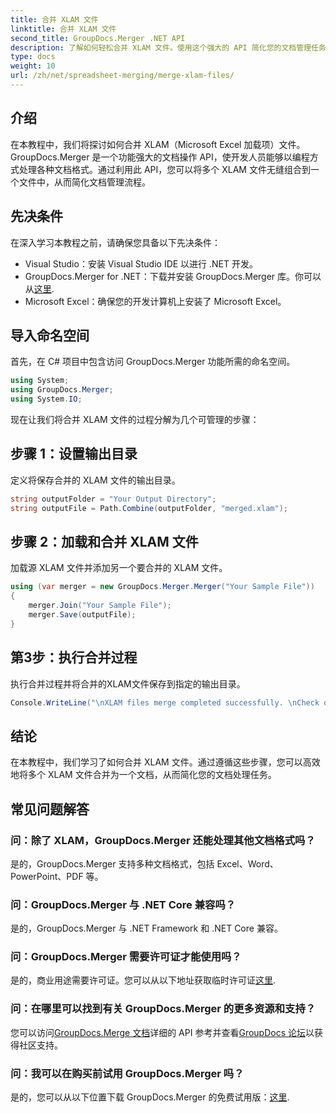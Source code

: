 ```yaml
---
title: 合并 XLAM 文件
linktitle: 合并 XLAM 文件
second_title: GroupDocs.Merger .NET API
description: 了解如何轻松合并 XLAM 文件。使用这个强大的 API 简化您的文档管理任务。
type: docs
weight: 10
url: /zh/net/spreadsheet-merging/merge-xlam-files/
---
```

## 介绍

在本教程中，我们将探讨如何合并 XLAM（Microsoft Excel 加载项）文件。 GroupDocs.Merger 是一个功能强大的文档操作 API，使开发人员能够以编程方式处理各种文档格式。通过利用此 API，您可以将多个 XLAM 文件无缝组合到一个文件中，从而简化文档管理流程。

## 先决条件

在深入学习本教程之前，请确保您具备以下先决条件：

- Visual Studio：安装 Visual Studio IDE 以进行 .NET 开发。
-  GroupDocs.Merger for .NET：下载并安装 GroupDocs.Merger 库。你可以从[这里](https://releases.groupdocs.com/merger/net/).
- Microsoft Excel：确保您的开发计算机上安装了 Microsoft Excel。

## 导入命名空间

首先，在 C# 项目中包含访问 GroupDocs.Merger 功能所需的命名空间。

```csharp
using System; 
using GroupDocs.Merger;
using System.IO;
```

现在让我们将合并 XLAM 文件的过程分解为几个可管理的步骤：

## 步骤 1：设置输出目录

定义将保存合并的 XLAM 文件的输出目录。

```csharp
string outputFolder = "Your Output Directory";
string outputFile = Path.Combine(outputFolder, "merged.xlam");
```

## 步骤 2：加载和合并 XLAM 文件

加载源 XLAM 文件并添加另一个要合并的 XLAM 文件。

```csharp
using (var merger = new GroupDocs.Merger.Merger("Your Sample File"))
{
    merger.Join("Your Sample File");
    merger.Save(outputFile);
}
```

## 第3步：执行合并过程

执行合并过程并将合并的XLAM文件保存到指定的输出目录。

```csharp
Console.WriteLine("\nXLAM files merge completed successfully. \nCheck output in {0}", outputFolder);
```

## 结论

在本教程中，我们学习了如何合并 XLAM 文件。通过遵循这些步骤，您可以高效地将多个 XLAM 文件合并为一个文档，从而简化您的文档处理任务。

## 常见问题解答

### 问：除了 XLAM，GroupDocs.Merger 还能处理其他文档格式吗？

是的，GroupDocs.Merger 支持多种文档格式，包括 Excel、Word、PowerPoint、PDF 等。

### 问：GroupDocs.Merger 与 .NET Core 兼容吗？

是的，GroupDocs.Merger 与 .NET Framework 和 .NET Core 兼容。

### 问：GroupDocs.Merger 需要许可证才能使用吗？

是的，商业用途需要许可证。您可以从以下地址获取临时许可证[这里](https://purchase.groupdocs.com/temporary-license/).

### 问：在哪里可以找到有关 GroupDocs.Merger 的更多资源和支持？

您可以访问[GroupDocs.Merge 文档](https://reference.groupdocs.com/merger/net/)详细的 API 参考并查看[GroupDocs 论坛](https://forum.groupdocs.com/c/merger/32)以获得社区支持。

### 问：我可以在购买前试用 GroupDocs.Merger 吗？

是的，您可以从以下位置下载 GroupDocs.Merger 的免费试用版：[这里](https://releases.groupdocs.com/).